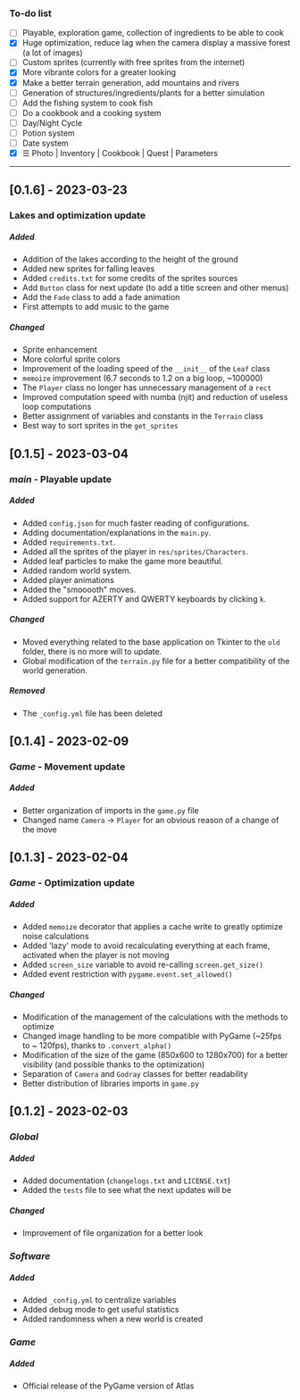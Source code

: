 ### To-do list
- [ ] Playable, exploration game, collection of ingredients to be able to cook
- [x] Huge optimization, reduce lag when the camera display a massive forest (a lot of images)
- [ ] Custom sprites (currently with free sprites from the internet)
- [x] More vibrante colors for a greater looking
- [x] Make a better terrain generation, add mountains and rivers
- [ ] Generation of structures/ingredients/plants for a better simulation
- [ ] Add the fishing system to cook fish
- [ ] Do a cookbook and a cooking system
- [ ] Day/Night Cycle
- [ ] Potion system
- [ ] Date system
- [x] ☰ Photo | Inventory | Cookbook | Quest | Parameters

<hr>

## [0.1.6] - 2023-03-23

### Lakes and optimization update
##### Added
- Addition of the lakes according to the height of the ground
- Added new sprites for falling leaves
- Added `credits.txt` for some credits of the sprites sources
- Add `Button` class for next update (to add a title screen and other menus)
- Add the `Fade` class to add a fade animation
- First attempts to add music to the game
##### Changed
- Sprite enhancement
- More colorful sprite colors
- Improvement of the loading speed of the `__init__` of the `Leaf` class
- `memoize` improvement (6.7 seconds to 1.2 on a big loop, ~100000)
- The `Player` class no longer has unnecessary management of a `rect`
- Improved computation speed with numba (njit) and reduction of useless loop computations
- Better assignment of variables and constants in the `Terrain` class
- Best way to sort sprites in the `get_sprites`

## [0.1.5] - 2023-03-04

### _main_ - Playable update
##### Added
- Added `config.json` for much faster reading of configurations.
- Adding documentation/explanations in the `main.py`.
- Added `requirements.txt`.
- Added all the sprites of the player in `res/sprites/Characters`.
- Added leaf particles to make the game more beautiful.
- Added random world system.
- Added player animations
- Added the "smooooth" moves.
- Added support for AZERTY and QWERTY keyboards by clicking `k`.
##### Changed
- Moved everything related to the base application on Tkinter to the `old` folder, there is no more will to update.
- Global modification of the `terrain.py` file for a better compatibility of the world generation.
##### Removed
- The `_config.yml` file has been deleted

## [0.1.4] - 2023-02-09

### _Game_ - Movement update
##### Added
- Better organization of imports in the `game.py` file
- Changed name `Camera` -> `Player` for an obvious reason of a change of the move

## [0.1.3] - 2023-02-04

### _Game_ - Optimization update
##### Added
- Added `memoize` decorator that applies a cache write to greatly optimize noise calculations
- Added 'lazy' mode to avoid recalculating everything at each frame, activated when the player is not moving
- Added `screen_size` variable to avoid re-calling `screen.get_size()`
- Added event restriction with `pygame.event.set_allowed()`

##### Changed
- Modification of the management of the calculations with the methods to optimize
- Changed image handling to be more compatible with PyGame (~25fps to ~ 120fps), thanks to `.convert_alpha()`
- Modification of the size of the game (850x600 to 1280x700) for a better visibility (and possible thanks to the optimization)
- Separation of `Camera` and `Godray` classes for better readability
- Better distribution of libraries imports in `game.py`

## [0.1.2] - 2023-02-03

### _Global_
##### Added
- Added documentation (`changelogs.txt` and `LICENSE.txt`)
- Added the `tests` file to see what the next updates will be
##### Changed
- Improvement of file organization for a better look


### _Software_
##### Added
- Added `_config.yml` to centralize variables
- Added debug mode to get useful statistics
- Added randomness when a new world is created

### _Game_
##### Added
- Official release of the PyGame version of Atlas
